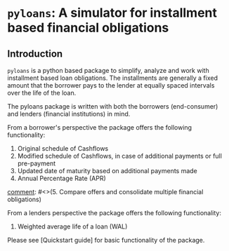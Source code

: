 # `pyloans`: A simulator for installment based financial obligations

## Introduction

`pyloans` is a python based package to simplify, analyze and work with
installment based loan obligations. The installments are generally a fixed
amount that the borrower pays to the lender at equally spaced intervals
over the life of the loan.

The pyloans package is written with both the borrowers (end-consumer) and
lenders (financial institutions) in mind.

From a borrower's perspective the package offers the following functionality:
1. Original schedule of Cashflows
2. Modified schedule of Cashflows, in case of additional payments or full
   pre-payment
3. Updated date of maturity based on additional payments made
4. Annual Percentage Rate (APR)

[comment]: #<>(5. Compare offers and consolidate multiple financial
   obligations)

From a lenders perspective the package offers the following functionality:
1. Weighted average life of a loan (WAL)

[comment]: <> (2. Consolidate multiple loan objects into a portfolio)
[comment]: <> (3. Simulate various loan structure to quantify impact to
lender's profitability)
[comment]: <> (4. Simulate an unsecured lending portfolio by creating multiple
   instances of loan objects with random initial parameters based on
   historical distributions for each parameter.)
[comment]: <> (5. Systematic way to understand portfolio profitability based on
   historical distributions of prepayments, charge-offs and loan structures.)

Please see [Quickstart guide] for basic functionality of the
package.
